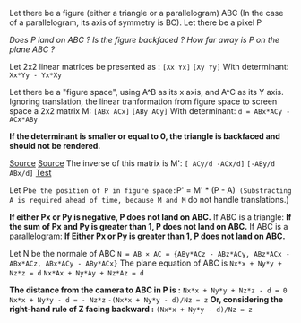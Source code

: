 Let there be a figure (either a triangle or a parallelogram) ABC
(In the case of a parallelogram, its axis of symmetry is BC).
Let there be a pixel P

_Does P land on ABC ?_
_Is the figure backfaced ?_
_How far away is P on the plane ABC ?_


Let 2x2 linear matrices be presented as :
`[Xx Yx]`
`[Xy Yy]`
With determinant:
`Xx*Yy - Yx*Xy`

Let there be a "figure space", using A^B as its x axis, and A^C as its Y axis.
Ignoring translation, the linear tranformation from figure space to screen space a 2x2 matrix M: 
`[ABx ACx]`
`[ABy ACy]`
With determinant: 
`d = ABx*ACy - ACx*ABy`

**If the determinant is smaller or equal to 0, the triangle is backfaced and should not be rendered.**

[Source](https://www.mathsisfun.com/algebra/matrix-inverse.html)
[Source](https://stackoverflow.com/questions/2624422/efficient-4x4-matrix-inverse-affine-transform)
The inverse of this matrix is M':
`[ ACy/d -ACx/d]`
`[-ABy/d  ABx/d]`
[Test](Inverse2x2.md)

Let P` be the position of P in figure space:
`P' = M' * (P - A)`
(Substracting A is required ahead of time, because M and M` do not handle translations.)

**If either Px or Py is negative, P does not land on ABC.**
If ABC is a triangle:      **If the sum of Px and Py is greater than 1, P does not land on ABC.**
If ABC is a parallelogram: **If Either Px or Py is greater than 1, P does not land on ABC.**

Let N be the normale of ABC
`N = AB ⨯ AC = {ABy*ACz - ABz*ACy, ABz*ACx - ABx*ACz, ABx*ACy - ABy*ACx}`
The plane equation of ABC is
`Nx*x + Ny*y + Nz*z = d`
`Nx*Ax + Ny*Ay + Nz*Az = d`

**The distance from the camera to ABC in P is :**
`Nx*x + Ny*y + Nz*z - d = 0`
`Nx*x + Ny*y - d = - Nz*z`
`-(Nx*x + Ny*y - d)/Nz = z`
**Or, considering the right-hand rule of Z facing backward :**
`(Nx*x + Ny*y - d)/Nz = z`
